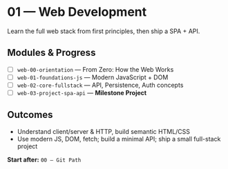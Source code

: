 # 01 — Web Development

Learn the full web stack from first principles, then ship a SPA + API.

## Modules & Progress

- [ ] `web-00-orientation` — From Zero: How the Web Works
- [ ] `web-01-foundations-js` — Modern JavaScript + DOM
- [ ] `web-02-core-fullstack` — API, Persistence, Auth concepts
- [ ] `web-03-project-spa-api` — **Milestone Project**

## Outcomes

- Understand client/server & HTTP, build semantic HTML/CSS
- Use modern JS, DOM, fetch; build a minimal API; ship a small full-stack project

**Start after:** `00 — Git Path`